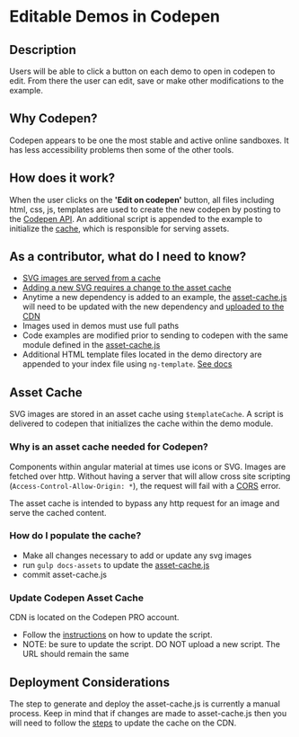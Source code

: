 # Editable Demos in Codepen

## Description

Users will be able to click a button on each demo to open in codepen
to edit.  From there the user can edit, save or make other
modifications to the example.

## Why Codepen?

Codepen appears to be one the most stable and active online sandboxes.
It has less accessibility problems then some of the other tools.

## How does it work?

When the user clicks on the **'Edit on codepen'** button, all files including
html, css, js, templates are used to create the new codepen by posting
to the [Codepen API](http://blog.codepen.io/documentation/api/prefill/).  An
additional script is appended to the example to initialize the
[cache](#asset_cache), which is responsible for serving assets.

## As a contributor, what do I need to know?

* [SVG images are served from a cache](#asset_cache)
* [Adding a new SVG requires a change to the asset cache](#build_cache)
* Anytime a new dependency is added to an example, the [asset-cache.js](../app/asset-cache.js)
  will need to be updated with the new dependency and [uploaded to the
  CDN](#update_cdn)
* Images used in demos must use full paths
* Code examples are modified prior to sending to codepen with the same
  module defined in the [asset-cache.js](../app/asset-cache.js)
* Additional HTML template files located in the demo directory are appended to your index file using `ng-template`. [See docs](https://docs.angularjs.org/api/ng/directive/script)

## <a name="asset_cache"></a> Asset Cache

SVG images are stored in an asset cache using `$templateCache`.  A
script is delivered to codepen that initializes the cache within the
demo module.

### Why is an asset cache needed for Codepen?

Components within angular material at times use icons or SVG.  Images
are fetched over http.  Without having a server that will allow cross
site scripting (`Access-Control-Allow-Origin: *`), the request will
fail with a [CORS](https://developer.mozilla.org/en-US/docs/Web/HTTP/Access_control_CORS)
error.

The asset cache is intended to bypass any http request for an image
and serve the cached content.

### <a name="build_cache"></a> How do I populate the cache?

* Make all changes necessary to add or update any svg images
* run `gulp docs-assets` to update the [asset-cache.js](../app/asset-cache.js)
* commit asset-cache.js

### <a name="update_cdn"></a> Update Codepen Asset Cache

CDN is located on the Codepen PRO account.

* Follow the [instructions](http://blog.codepen.io/documentation/pro-features/asset-hosting/#asset-manager) on how to update the script.
* NOTE: be sure to update the script. DO NOT upload a new script. The URL should remain the same

## Deployment Considerations

The step to generate and deploy the asset-cache.js is currently a
manual process.  Keep in mind that if changes are made to
asset-cache.js then you will need to follow the [steps](#update_cdn)
to update the cache on the CDN.
